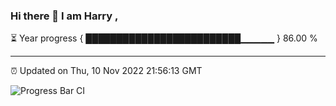 ### Hi there 👋 I am Harry , 

⏳ Year progress { █████████████████████████▁▁▁▁▁ } 86.00 %

---

⏰ Updated on Thu, 10 Nov 2022 21:56:13 GMT

![Progress Bar CI](https://github.com/duykhang68/duykhang68/workflows/Progress%20Bar%20CI/badge.svg)
